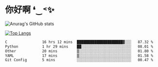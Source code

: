 # 你好啊 ❛‿˂✨

![Anurag's GitHub stats](https://github-readme-stats.vercel.app/api?username=ZombieFly&count_private=true&show_icons=true)

[![Top Langs](https://github-readme-stats.vercel.app/api/top-langs/?username=ZombieFly&layout=compact&count_private=true&hide=Ruby,makefile)](https://github.com/anuraghazra/github-readme-stats)

<!--START_SECTION:waka-->

```txt
C                16 hrs 12 mins  █████████████████████▓░░░   87.32 %
Python           1 hr 29 mins    ██░░░░░░░░░░░░░░░░░░░░░░░   08.01 %
Other            20 mins         ▒░░░░░░░░░░░░░░░░░░░░░░░░   01.80 %
YAML             17 mins         ▒░░░░░░░░░░░░░░░░░░░░░░░░   01.58 %
Git Config       5 mins          ░░░░░░░░░░░░░░░░░░░░░░░░░   00.47 %
```

<!--END_SECTION:waka-->
